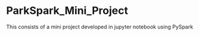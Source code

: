 # ParkSpark_Mini_Project
This consists of a mini project developed in jupyter notebook using PySpark
